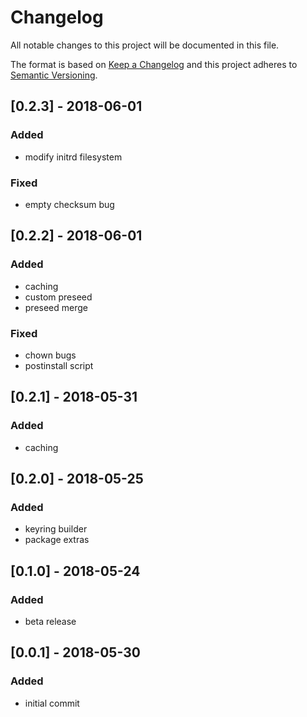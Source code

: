 # Changelog

All notable changes to this project will be documented in this file.

The format is based on [Keep a Changelog](http://keepachangelog.com/en/1.0.0/)
and this project adheres to [Semantic Versioning](http://semver.org/spec/v2.0.0.html).

## [0.2.3] - 2018-06-01
### Added
* modify initrd filesystem
### Fixed
* empty checksum bug

## [0.2.2] - 2018-06-01
### Added
* caching
* custom preseed
* preseed merge
### Fixed
* chown bugs
* postinstall script

## [0.2.1] - 2018-05-31
### Added
* caching

## [0.2.0] - 2018-05-25
### Added
* keyring builder
* package extras

## [0.1.0] - 2018-05-24
### Added
* beta release

## [0.0.1] - 2018-05-30
### Added
* initial commit
